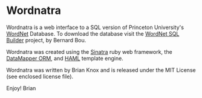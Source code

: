 # Wordnatra

Wordnatra is a web interface to a SQL version of Princeton University's [WordNet][:wordnet] Database.  To download the database visit the [WordNet SQL Builder][:wnsqlbuilder] project, by Bernard Bou.

Wordnatra was created using the [Sinatra][:sinatra] ruby web framework, the [DataMapper ORM][:datamapper], and [HAML][:haml] template engine.

Wordnatra was written by Brian Knox and is released under the MIT License (see enclosed license file).

Enjoy!
Brian

[:wordnet]: http://wordnet.princeton.edu/ "WordNet"
[:wnsqlbuilder]: http://wnsqlbuilder.sourceforge.net/ "WordNet SQL Builder"
[:gnugeek]: http://github.com/gnugeek/ "Brian Knox"
[:sinatra]: http://sinatra.rubyforge.org/ "Sinatra Web Framework"
[:datamapper]: http://datamapper.org/doku.php "DataMapper ORM"
[:haml]: http://haml.hamptoncatlin.com/ "HAML Template Engine"